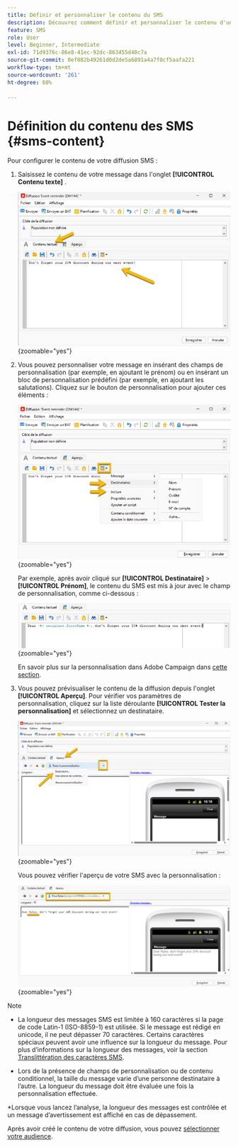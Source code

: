 ```yaml
---
title: Définir et personnaliser le contenu du SMS
description: Découvrez comment définir et personnaliser le contenu d'une diffusion SMS
feature: SMS
role: User
level: Beginner, Intermediate
exl-id: 71d9376c-86e8-41ec-92dc-863455d40c7a
source-git-commit: 0ef082b49261d0d2de5a6891a4a7f0cf5aafa221
workflow-type: tm+mt
source-wordcount: '261'
ht-degree: 60%

---
```


# Définition du contenu des SMS {#sms-content}

Pour configurer le contenu de votre diffusion SMS :

1. Saisissez le contenu de votre message dans l&#39;onglet **[!UICONTROL Contenu texte]** .

   ![](assets/sms_content.png){zoomable="yes"}

1. Vous pouvez personnaliser votre message en insérant des champs de personnalisation (par exemple, en ajoutant le prénom) ou en insérant un bloc de personnalisation prédéfini (par exemple, en ajoutant les salutations). Cliquez sur le bouton de personnalisation pour ajouter ces éléments :

   ![](assets/sms_perso.png){zoomable="yes"}

   Par exemple, après avoir cliqué sur **[!UICONTROL Destinataire]** > **[!UICONTROL Prénom]**, le contenu du SMS est mis à jour avec le champ de personnalisation, comme ci-dessous :

   ![](assets/sms_perso_recipient.png){zoomable="yes"}

   En savoir plus sur la personnalisation dans Adobe Campaign dans [cette section](../personalize.md).

1. Vous pouvez prévisualiser le contenu de la diffusion depuis l&#39;onglet **[!UICONTROL Aperçu]**. Pour vérifier vos paramètres de personnalisation, cliquez sur la liste déroulante **[!UICONTROL Tester la personnalisation]** et sélectionnez un destinataire.

   ![](assets/sms_preview.png){zoomable="yes"}

   Vous pouvez vérifier l&#39;aperçu de votre SMS avec la personnalisation :

   ![](assets/sms_preview_phone.png){zoomable="yes"}

>[!NOTE]
>
>* La longueur des messages SMS est limitée à 160 caractères si la page de code Latin-1 (ISO-8859-1) est utilisée. Si le message est rédigé en unicode, il ne peut dépasser 70 caractères. Certains caractères spéciaux peuvent avoir une influence sur la longueur du message. Pour plus d’informations sur la longueur des messages, voir la section [Translittération des caractères SMS](smpp-external-account.md#smpp-channel-settings).
>
>* Lors de la présence de champs de personnalisation ou de contenu conditionnel, la taille du message varie d’une personne destinataire à l’autre. La longueur du message doit être évaluée une fois la personnalisation effectuée.
>
>*Lorsque vous lancez l’analyse, la longueur des messages est contrôlée et un message d’avertissement est affiché en cas de dépassement.

Après avoir créé le contenu de votre diffusion, vous pouvez [sélectionner votre audience](sms-audience.md).
